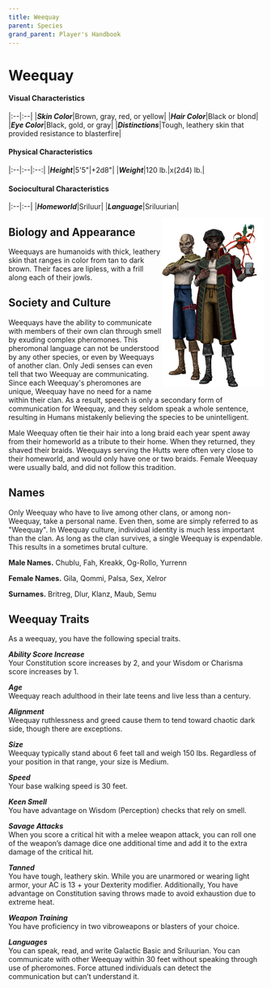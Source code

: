 ```yaml
---
title: Weequay
parent: Species
grand_parent: Player's Handbook
---
```


# Weequay

#### Visual Characteristics

|:--|:--|
|***Skin Color***|Brown, gray, red, or yellow|
|***Hair Color***|Black or blond|
|***Eye Color***|Black, gold, or gray|
|***Distinctions***|Tough, leathery skin that provided resistance to blasterfire|

#### Physical Characteristics

|:--|:--|:--:|
|***Height***|5'5"|+2d8"|
|***Weight***|120 lb.|x(2d4) lb.|

#### Sociocultural Characteristics

|:--|:--|
|***Homeworld***|Sriluur|
|***Language***|Sriluurian|



<img src='../../../zzImages/Species/Weequay.png' style='float:right; float:top; width:200px;'>

## Biology and Appearance
Weequays are humanoids with thick, leathery skin that ranges in color from tan to dark brown. Their faces are lipless, with a frill along each of their jowls.

## Society and Culture
Weequays have the ability to communicate with members of their own clan through smell by exuding complex pheromones. This pheromonal language can not be understood by any other species, or even by Weequays of another clan. Only Jedi senses can even tell that two Weequay are communicating. Since each Weequay's pheromones are unique, Weequay have no need for a name within their clan. As a result, speech is only a secondary form of communication for Weequay, and they seldom speak a whole sentence, resulting in Humans mistakenly believing the species to be unintelligent.

Male Weequay often tie their hair into a long braid each year spent away from their homeworld as a tribute to their home. When they returned, they shaved their braids. Weequays serving the Hutts were often very close to their homeworld, and would only have one or two braids. Female Weequay were usually bald, and did not follow this tradition.

## Names
Only Weequay who have to live among other clans, or among non-Weequay, take a personal name. Even then, some are simply referred to as "Weequay". In Weequay culture, individual identity is much less important than the clan. As long as the clan survives, a single Weequay is expendable. This results in a sometimes brutal culture.

**Male Names.** Chublu, Fah, Kreakk, Og-Rollo, Yurrenn

**Female Names.** Gila, Qommi, Palsa, Sex, Xelror

**Surnames.** Britreg, Dlur, Klanz, Maub, Semu





## Weequay Traits
As a weequay, you have the following special traits.

***Ability Score Increase*** <br> Your Constitution score increases by 2, and your Wisdom or Charisma score increases by 1.

***Age*** <br> Weequay reach adulthood in their late teens and live less than a century.

***Alignment*** <br> Weequay ruthlessness and greed cause them to tend toward chaotic dark side, though there are exceptions.

***Size*** <br> Weequay typically stand about 6 feet tall and weigh 150 lbs. Regardless of your position in that range, your size is Medium.

***Speed*** <br> Your base walking speed is 30 feet.

***Keen Smell*** <br> You have advantage on Wisdom (Perception) checks that rely on smell.

***Savage Attacks*** <br> When you score a critical hit with a melee weapon attack, you can roll one of the weapon’s damage dice one additional time and add it to the extra damage of the critical hit.

***Tanned*** <br> You have tough, leathery skin. While you are unarmored or wearing light armor, your AC is 13 + your Dexterity modifier. Additionally, You have advantage on Constitution saving throws made to avoid exhaustion due to extreme heat.

***Weapon Training*** <br> You have proficiency in two vibroweapons or blasters of your choice.

***Languages*** <br> You can speak, read, and write Galactic Basic and Sriluurian. You can communicate with other Weequay within 30 feet without speaking through use of pheromones. Force attuned individuals can detect the communication but can’t understand it.

